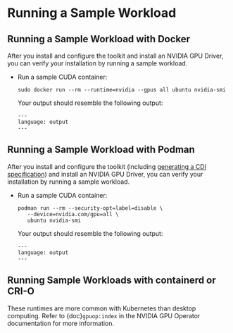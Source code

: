 # Running a Sample Workload

## Running a Sample Workload with Docker

After you install and configure the toolkit and install an NVIDIA GPU Driver,
you can verify your installation by running a sample workload.

- Run a sample CUDA container:

   ```console
   sudo docker run --rm --runtime=nvidia --gpus all ubuntu nvidia-smi
   ```

   Your output should resemble the following output:

   ```{literalinclude} ./output/nvidia-smi.txt
   ---
   language: output
   ---
   ```

## Running a Sample Workload with Podman

After you install and configure the toolkit (including [generating a CDI specification](cdi-support.md)) and install an NVIDIA GPU Driver,
you can verify your installation by running a sample workload.

- Run a sample CUDA container:

   ```console
   podman run --rm --security-opt=label=disable \
      --device=nvidia.com/gpu=all \
      ubuntu nvidia-smi
   ```

   Your output should resemble the following output:

   ```{literalinclude} ./output/nvidia-smi.txt
   ---
   language: output
   ---
   ```

## Running Sample Workloads with containerd or CRI-O

These runtimes are more common with Kubernetes than desktop computing.
Refer to {doc}`gpuop:index` in the NVIDIA GPU Operator documentation for more information.